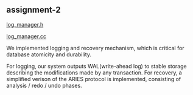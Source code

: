 ## assignment-2

[log_manager.h](./src/include/log/log_manager.h)

[log_manager.cc](./src/log/log_manager.cc)

We implemented logging and recovery mechanism, which is critical for database atomicity and durability. 

For logging, our system outputs WAL(write-ahead log) to stable storage describing the modifications  made by any transaction. For recovery, a simplified verison of the ARIES protocol is implemented, consisting of analysis / redo / undo phases. 
